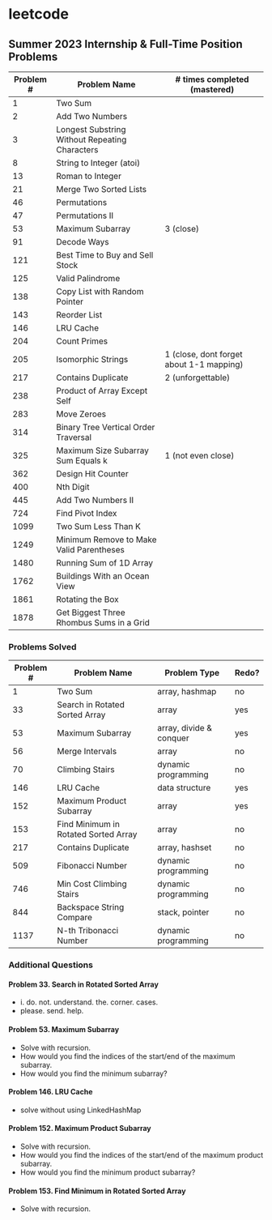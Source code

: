 # leetcode

## Summer 2023 Internship & Full-Time Position Problems

| Problem # | Problem Name                                   | # times completed (mastered)             |
| --------- | ---------------------------------------------- | ---------------------------------------- |
| 1         | Two Sum                                        |                                          |
| 2         | Add Two Numbers                                |                                          |
| 3         | Longest Substring Without Repeating Characters |                                          |
| 8         | String to Integer (atoi)                       |                                          |
| 13        | Roman to Integer                               |                                          |
| 21        | Merge Two Sorted Lists                         |                                          |
| 46        | Permutations                                   |                                          |
| 47        | Permutations II                                |                                          |
| 53        | Maximum Subarray                               | 3 (close)                                |
| 91        | Decode Ways                                    |                                          |
| 121       | Best Time to Buy and Sell Stock                |                                          |
| 125       | Valid Palindrome                               |                                          |
| 138       | Copy List with Random Pointer                  |                                          |
| 143       | Reorder List                                   |                                          |
| 146       | LRU Cache                                      |                                          |
| 204       | Count Primes                                   |                                          |
| 205       | Isomorphic Strings                             | 1 (close, dont forget about 1-1 mapping) |
| 217       | Contains Duplicate                             | 2 (unforgettable)                        |
| 238       | Product of Array Except Self                   |                                          |
| 283       | Move Zeroes                                    |                                          |
| 314       | Binary Tree Vertical Order Traversal           |                                          |
| 325       | Maximum Size Subarray Sum Equals k             | 1 (not even close)                       |
| 362       | Design Hit Counter                             |                                          |
| 400       | Nth Digit                                      |                                          |
| 445       | Add Two Numbers II                             |                                          |
| 724       | Find Pivot Index                               |                                          |
| 1099      | Two Sum Less Than K                            |                                          |
| 1249      | Minimum Remove to Make Valid Parentheses       |                                          |
| 1480      | Running Sum of 1D Array                        |                                          |
| 1762      | Buildings With an Ocean View                   |                                          |
| 1861      | Rotating the Box                               |                                          |
| 1878      | Get Biggest Three Rhombus Sums in a Grid       |                                          |

### Problems Solved

| Problem # | Problem Name                         | Problem Type            | Redo? |
| --------- | ------------------------------------ | ----------------------- | ----- |
| 1         | Two Sum                              | array, hashmap          | no    |
| 33        | Search in Rotated Sorted Array       | array                   | yes   |
| 53        | Maximum Subarray                     | array, divide & conquer | yes   |
| 56        | Merge Intervals                      | array                   | no    |
| 70        | Climbing Stairs                      | dynamic programming     | no    |
| 146       | LRU Cache                            | data structure          | yes   |
| 152       | Maximum Product Subarray             | array                   | yes   |
| 153       | Find Minimum in Rotated Sorted Array | array                   | no    |
| 217       | Contains Duplicate                   | array, hashset          | no    |
| 509       | Fibonacci Number                     | dynamic programming     | no    |
| 746       | Min Cost Climbing Stairs             | dynamic programming     | no    |
| 844       | Backspace String Compare             | stack, pointer          | no    |
| 1137      | N-th Tribonacci Number               | dynamic programming     | no    |

### Additional Questions

#### Problem 33. Search in Rotated Sorted Array

-   i. do. not. understand. the. corner. cases.
-   please. send. help.

#### Problem 53. Maximum Subarray

-   Solve with recursion.
-   How would you find the indices of the start/end of the maximum subarray.
-   How would you find the minimum subarray?

#### Problem 146. LRU Cache

-   solve without using LinkedHashMap

#### Problem 152. Maximum Product Subarray

-   Solve with recursion.
-   How would you find the indices of the start/end of the maximum product subarray.
-   How would you find the minimum product subarray?

#### Problem 153. Find Minimum in Rotated Sorted Array

-   Solve with recursion.
